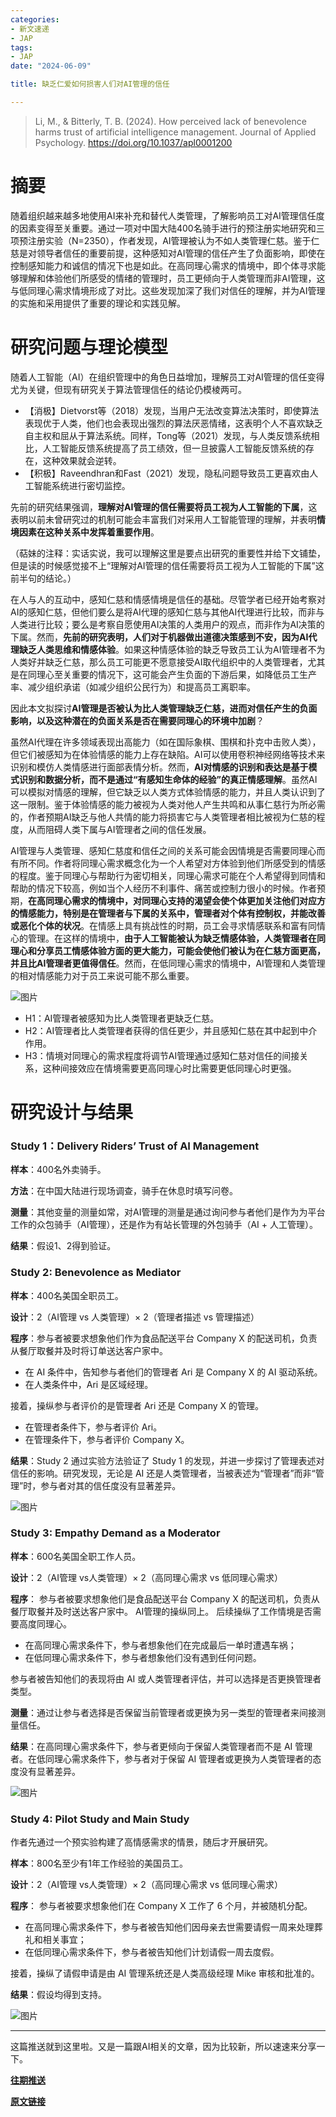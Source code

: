 ```yaml
---
categories:
- 新文速递
- JAP
tags:
- JAP
date: "2024-06-09"

title: 缺乏仁爱如何损害人们对AI管理的信任

---
```


> Li, M., & Bitterly, T. B. (2024). How perceived lack of benevolence harms trust of artificial intelligence management. Journal of Applied Psychology. https://doi.org/10.1037/apl0001200

<!--more-->

# **摘要**

随着组织越来越多地使用AI来补充和替代人类管理，了解影响员工对AI管理信任度的因素变得至关重要。通过一项对中国大陆400名骑手进行的预注册实地研究和三项预注册实验（N=2350），作者发现，AI管理被认为不如人类管理仁慈。鉴于仁慈是对领导者信任的重要前提，这种感知对AI管理的信任产生了负面影响，即使在控制感知能力和诚信的情况下也是如此。在高同理心需求的情境中，即个体寻求能够理解和体验他们所感受的情绪的管理时，员工更倾向于人类管理而非AI管理，这与低同理心需求情境形成了对比。这些发现加深了我们对信任的理解，并为AI管理的实施和采用提供了重要的理论和实践见解。

# **研究问题与理论模型**

随着人工智能（AI）在组织管理中的角色日益增加，理解员工对AI管理的信任变得尤为关键，但现有研究关于算法管理信任的结论仍模棱两可。

- 【消极】Dietvorst等（2018）发现，当用户无法改变算法决策时，即使算法表现优于人类，他们也会表现出强烈的算法厌恶情绪，这表明个人不喜欢缺乏自主权和屈从于算法系统。同样，Tong等（2021）发现，与人类反馈系统相比，人工智能反馈系统提高了员工绩效，但一旦披露人工智能反馈系统的存在，这种效果就会逆转。
- 【积极】Raveendhran和Fast（2021）发现，隐私问题导致员工更喜欢由人工智能系统进行密切监控。

先前的研究结果强调，**理解对AI管理的信任需要将员工视为人工智能的下属**，这表明以前未曾研究过的机制可能会丰富我们对采用人工智能管理的理解，并表明**情境因素在这种关系中发挥着重要作用**。

（萜妹的注释：实话实说，我可以理解这里是要点出研究的重要性并给下文铺垫，但是读的时候感觉接不上“理解对AI管理的信任需要将员工视为人工智能的下属”这前半句的结论。）

在人与人的互动中，感知仁慈和情感情境是信任的基础。尽管学者已经开始考察对AI的感知仁慈，但他们要么是将AI代理的感知仁慈与其他AI代理进行比较，而非与人类进行比较；要么是考察自愿使用AI决策的人类用户的观点，而非作为AI决策的下属。然而，**先前的研究表明，人们对于机器做出道德决策感到不安，因为AI代理缺乏人类思维和情感体验**。如果这种情感体验的缺乏导致员工认为AI管理者不为人类好并缺乏仁慈，那么员工可能更不愿意接受AI取代组织中的人类管理者，尤其是在同理心至关重要的情况下，这可能会产生负面的下游后果，如降低员工生产率、减少组织承诺（如减少组织公民行为）和提高员工离职率。

因此本文拟探讨**AI管理是否被认为比人类管理缺乏仁慈，进而对信任产生的负面影响，以及这种潜在的负面关系是否在需要同理心的环境中加剧**？

虽然AI代理在许多领域表现出高能力（如在国际象棋、围棋和扑克中击败人类），但它们被感知为在体验情感的能力上存在缺陷。AI可以使用卷积神经网络等技术来识别和模仿人类情感进行面部表情分析。然而，**AI对情感的识别和表达是基于模式识别和数据分析，而不是通过“有感知生命体的经验”的真正情感理解**。虽然AI可以模拟对情感的理解，但它缺乏以人类方式体验情感的能力，并且人类认识到了这一限制。鉴于体验情感的能力被视为人类对他人产生共鸣和从事仁慈行为所必需的，作者预期AI缺乏与他人共情的能力将损害它与人类管理者相比被视为仁慈的程度，从而阻碍人类下属与AI管理者之间的信任发展。

AI管理与人类管理、感知仁慈度和信任之间的关系可能会因情境是否需要同理心而有所不同。作者将同理心需求概念化为一个人希望对方体验到他们所感受到的情感的程度。鉴于同理心与帮助行为密切相关，同理心需求可能在个人希望得到同情和帮助的情况下较高，例如当个人经历不利事件、痛苦或控制力很小的时候。作者预期，**在高同理心需求的情境中，对同理心支持的渴望会使个体更加关注他们对应方的情感能力，特别是在管理者与下属的关系中，管理者对个体有控制权，并能改善或恶化个体的状况**。在情感上具有挑战性的时期，员工会寻求情感联系和富有同情心的管理。在这样的情境中，**由于人工智能被认为缺乏情感体验，人类管理者在同理心和分享员工情感体验方面的更大能力，可能会使他们被认为在仁慈方面更高，并且比AI管理者更值得信任**。然而，在低同理心需求的情境中，AI管理和人类管理的相对情感能力对于员工来说可能不那么重要。

![图片](https://tie-1315290370.cos.ap-beijing.myqcloud.com/Other/202408221038048.webp)

- H1：AI管理者被感知为比人类管理者更缺乏仁慈。
- H2：AI管理者比人类管理者获得的信任更少，并且感知仁慈在其中起到中介作用。
- H3：情境对同理心的需求程度将调节AI管理通过感知仁慈对信任的间接关系，这种间接效应在情境需要更高同理心时比需要更低同理心时更强。

# **研究设计与结果**

### **Study 1：Delivery Riders’ Trust of AI Management**

**样本**：400名外卖骑手。

**方法**：在中国大陆进行现场调查，骑手在休息时填写问卷。

**测量**：其他变量的测量如常，对AI管理的测量是通过询问参与者他们是作为为平台工作的众包骑手（AI管理），还是作为有站长管理的外包骑手（AI + 人工管理）。

**结果**：假设1、2得到验证。

### **Study 2: Benevolence as Mediator**

**样本**：400名美国全职员工。

**设计**：2（AI管理 vs 人类管理）× 2（管理者描述 vs 管理描述）

**程序**：参与者被要求想象他们作为食品配送平台 Company X 的配送司机，负责从餐厅取餐并及时将订单送达客户家中。

- 在 AI 条件中，告知参与者他们的管理者 Ari 是 Company X 的 AI 驱动系统。
- 在人类条件中，Ari 是区域经理。

接着，操纵参与者评价的是管理者 Ari 还是 Company X 的管理。

- 在管理者条件下，参与者评价 Ari。
- 在管理条件下，参与者评价 Company X。

**结果**：Study 2 通过实验方法验证了 Study 1 的发现，并进一步探讨了管理表述对信任的影响。研究发现，无论是 AI 还是人类管理者，当被表述为“管理者”而非“管理”时，参与者对其的信任度没有显著差异。

![图片](https://tie-1315290370.cos.ap-beijing.myqcloud.com/Other/202408221038544.webp)

### **Study 3: Empathy Demand as a Moderator**

**样本**：600名美国全职工作人员。

**设计**：2（AI管理 vs人类管理）× 2（高同理心需求 vs 低同理心需求）

**程序**： 参与者被要求想象他们是食品配送平台 Company X 的配送司机，负责从餐厅取餐并及时送达客户家中。 AI管理的操纵同上。 后续操纵了工作情境是否需要高度同理心。

- 在高同理心需求条件下，参与者想象他们在完成最后一单时遭遇车祸；
- 在低同理心需求条件下，参与者想象他们没有遇到任何问题。

参与者被告知他们的表现将由 AI 或人类管理者评估，并可以选择是否更换管理者类型。

**测量**：通过让参与者选择是否保留当前管理者或更换为另一类型的管理者来间接测量信任。

**结果**：在高同理心需求条件下，参与者更倾向于保留人类管理者而不是 AI 管理者。在低同理心需求条件下，参与者对于保留 AI 管理者或更换为人类管理者的态度没有显著差异。

![图片](https://tie-1315290370.cos.ap-beijing.myqcloud.com/Other/202408221037527.webp)

### **Study 4: Pilot Study and Main Study**

作者先通过一个预实验构建了高情感需求的情景，随后才开展研究。

**样本**：800名至少有1年工作经验的美国员工。

**设计**：2（AI管理 vs人类管理）× 2（高同理心需求 vs 低同理心需求）

**程序**： 参与者被要求想象他们在 Company X 工作了 6 个月，并被随机分配。

- 在高同理心需求条件下，参与者被告知他们因母亲去世需要请假一周来处理葬礼和相关事宜；
- 在低同理心需求条件下，参与者被告知他们计划请假一周去度假。

接着，操纵了请假申请是由 AI 管理系统还是人类高级经理 Mike 审核和批准的。

**结果**：假设均得到支持。

![图片](https://tie-1315290370.cos.ap-beijing.myqcloud.com/Other/202408221037689.webp)

------

这篇推送就到这里啦。又是一篇跟AI相关的文章，因为比较新，所以速速来分享一下。

[**往期推送**](https://mp.weixin.qq.com/s?__biz=MzIwMDk1OTM2OQ==&mid=2247488061&idx=1&sn=263c0515643b654b4e48872ec32c1fff&chksm=96f466dba183efcd3c375c7ed27271fa935ddcbdb7f25974c3b3c60ad8da454c6e6839603f97&token=1747323943&lang=zh_CN&scene=21#wechat_redirect)

[**原文链接**](https://mp.weixin.qq.com/s?__biz=MzIwMDk1OTM2OQ==&mid=2247490116&idx=1&sn=e6f9187d44b374dbb9dcacd7383d95f9&chksm=96f46ea2a183e7b45a82f7727edefea8c8ca3bdeec011dd061a357737440325889d3a2f8b569#rd)

